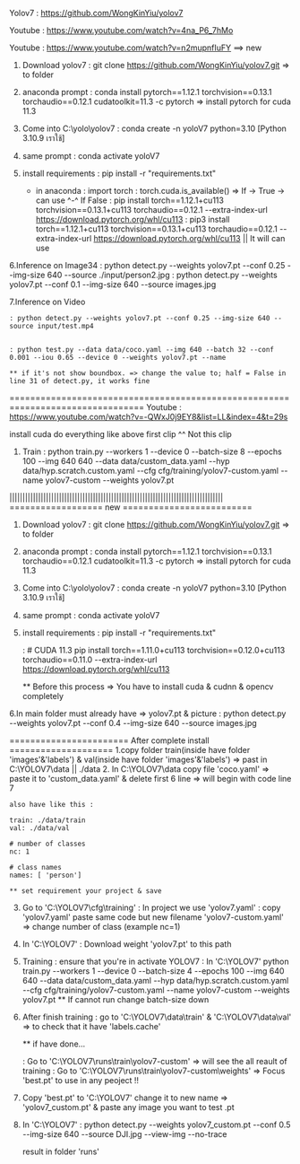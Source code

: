 Yolov7 : https://github.com/WongKinYiu/yolov7

Youtube : https://www.youtube.com/watch?v=4na_P6_7hMo

Youtube : https://www.youtube.com/watch?v=n2mupnfIuFY ==> new

1. Download yolov7 : git clone https://github.com/WongKinYiu/yolov7.git  => to folder
2. anaconda prompt : conda install pytorch==1.12.1 torchvision==0.13.1 torchaudio==0.12.1 cudatoolkit=11.3 -c pytorch
	=> install pytorch for cuda 11.3
3. Come into C:\yolo\yolov7
	: conda create -n yoloV7 python=3.10			[Python 3.10.9 เราใช้]
4. same prompt
	: conda activate yoloV7
5. install requirements
	: pip install -r "requirements.txt"

	* in anaconda
	: import torch
	: torch.cuda.is_available()	=> If -> True -> can use ^-^
	If False
		: pip install torch==1.12.1+cu113 torchvision==0.13.1+cu113 torchaudio==0.12.1 --extra-index-url https://download.pytorch.org/whl/cu113
		: pip3 install torch==1.12.1+cu113 torchvision==0.13.1+cu113 torchaudio==0.12.1 --extra-index-url https://download.pytorch.org/whl/cu113
	|| It will can use

6.Inference on Image34
	: python detect.py --weights yolov7.pt --conf 0.25 --img-size 640 --source ./input/person2.jpg
	: python detect.py --weights yolov7.pt --conf 0.1 --img-size 640 --source images.jpg

7.Inference on Video

	: python detect.py --weights yolov7.pt --conf 0.25 --img-size 640 --source input/test.mp4
 

	: python test.py --data data/coco.yaml --img 640 --batch 32 --conf 0.001 --iou 0.65 --device 0 --weights yolov7.pt --name 
	
	** if it's not show boundbox. => change the value to; half = False in line 31 of detect.py, it works fine


================================================================================
Youtube : https://www.youtube.com/watch?v=-QWxJ0j9EY8&list=LL&index=4&t=29s

install cuda do everything like above first clip ^^ Not this clip

1. Train
	: python train.py --workers 1 --device 0 --batch-size 8 --epochs 100 --img 640 640 --data data/custom_data.yaml --hyp data/hyp.scratch.custom.yaml --cfg cfg/training/yolov7-custom.yaml --name yolov7-custom --weights yolov7.pt



||||||||||||||||||||||||||||||||||||||||||||||||||||||||||||||||||||||||||||||||||
==================   new   =========================
1. Download yolov7 : git clone https://github.com/WongKinYiu/yolov7.git  => to folder
2. anaconda prompt : conda install pytorch==1.12.1 torchvision==0.13.1 torchaudio==0.12.1 cudatoolkit=11.3 -c pytorch
	=> install pytorch for cuda 11.3
3. Come into C:\yolo\yolov7
	: conda create -n yoloV7 python=3.10			[Python 3.10.9 เราใช้]
4. same prompt
	: conda activate yoloV7
5. install requirements
	: pip install -r "requirements.txt"

	: # CUDA 11.3
	  pip install torch==1.11.0+cu113 torchvision==0.12.0+cu113 torchaudio==0.11.0 --extra-index-url https://download.pytorch.org/whl/cu113

	** Before this process => You have to install cuda & cudnn & opencv completely

6.In main folder must already have => yolov7.pt & picture
	: python detect.py --weights yolov7.pt --conf 0.4 --img-size 640 --source images.jpg


======================= After complete install ====================
1.copy folder train(inside have folder 'images'&'labels')
	& val(inside have folder 'images'&'labels')
	=> past in C:\YOLOV7\data || ./data
2. In C:\YOLOV7\data
	copy file 'coco.yaml' => paste it to 'custom_data.yaml'
	& delete first 6 line => will begin with code line 7

	also have like this :

	train: ./data/train
	val: ./data/val 

	# number of classes
	nc: 1

	# class names
	names: [ 'person']

	** set requirement your project & save
3. Go to 'C:\YOLOV7\cfg\training'
	: In project we use 'yolov7.yaml'
	: copy 'yolov7.yaml' paste same code but new filename 'yolov7-custom.yaml'
	=> change number of class (example nc=1)
4. In 'C:\YOLOV7'
	: Download weight 'yolov7.pt' to this path
5. Training
	: ensure that you're in activate YOLOV7
	: In 'C:\YOLOV7'
	 python train.py --workers 1 --device 0 --batch-size 4 --epochs 100 --img 640 640 --data data/custom_data.yaml --hyp data/hyp.scratch.custom.yaml --cfg cfg/training/yolov7-custom.yaml --name yolov7-custom --weights yolov7.pt
	** If cannot run change batch-size down
6. After finish training 
	: go to 'C:\YOLOV7\data\train' & 'C:\YOLOV7\data\val'
	=> to check that it have 'labels.cache'

	** if have done...

	: Go to 'C:\YOLOV7\runs\train\yolov7-custom'
		=> will see the all reault of training
	: Go to 'C:\YOLOV7\runs\train\yolov7-custom\weights'
		=> Focus 'best.pt' to use in any peoject !!
7. Copy 'best.pt' to 'C:\YOLOV7'
	change it to new name => 'yolov7_custom.pt' 
	& paste any image you want to test .pt
8. In 'C:\YOLOV7'
	: python detect.py --weights yolov7_custom.pt --conf 0.5 --img-size 640 --source DJI.jpg --view-img --no-trace

	result in folder 'runs'
